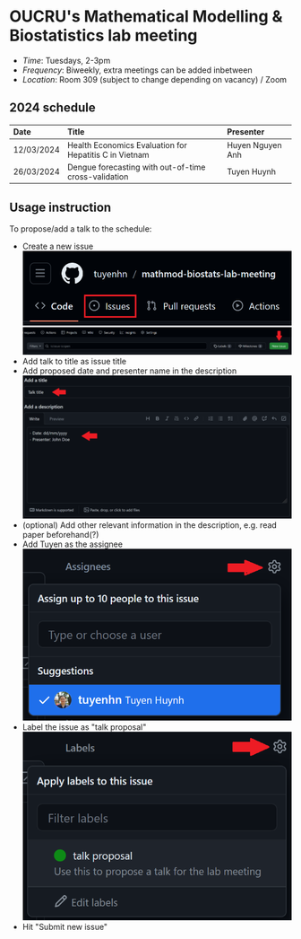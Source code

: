 # OUCRU's Mathematical Modelling & Biostatistics lab meeting

- _Time_: Tuesdays, 2-3pm
- _Frequency_: Biweekly, extra meetings can be added inbetween
- _Location_: Room 309 (subject to change depending on vacancy) / Zoom

## 2024 schedule

| Date       | Title                                                  | Presenter        |
| :--------- | :----------------------------------------------------- | :--------------- |
| 12/03/2024 | Health Economics Evaluation for Hepatitis C in Vietnam | Huyen Nguyen Anh |
| 26/03/2024 | Dengue forecasting with out-of-time cross-validation               | Tuyen Huynh      |

## Usage instruction

To propose/add a talk to the schedule:

- Create a new issue
![issue-button](proposal_instructions/1.png)
![create-new-issue](proposal_instructions/2.png)
- Add talk to title as issue title
- Add proposed date and presenter name in the description
![add-info](proposal_instructions/3.png)
- (optional) Add other relevant information in the description, e.g. read paper beforehand(?)
- Add Tuyen as the assignee
![add-assignee](proposal_instructions/4.png)
- Label the issue as "talk proposal"
![add-label](proposal_instructions/5.png)
- Hit "Submit new issue"
